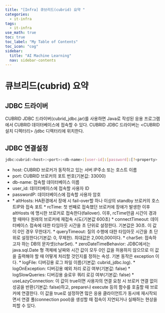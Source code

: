 ```yaml
---
title: "[Infra] 큐브리드(cubrid) 요약 " 
categories:
  - it-infra
tags:
  - it-infra
use_math: true
toc: true
toc_label: "My Table of Contents"
toc_icon: "cog"
sidebar:
  title: "AI Machine Learning"
  nav: sidebar-contents
---
```


# 큐브리드(cubrid) 요약

## JDBC 드라이버

CUBRID JDBC 드라이버(cubrid_jdbc.jar)를 사용하면 Java로 작성된 응용 프로그램에서 CUBRID 데이터베이스에 접속할 수 있다. 
CUBRID JDBC 드라이버는 <CUBRID 설치 디렉터리> /jdbc 디렉터리에 위치한다. 

## JDBC 연결설정

```bash
jdbc:cubrid:<host>:<port>:<db-name>:[user-id]:[password]:[?<property> [& <property>] ... ]
```

* host: CUBRID 브로커가 동작하고 있는 서버 IP주소 또는 호스트 이름
* port: CUBRID 브로커의 포트 번호(기본값: 33000)
* db-name: 접속할 데이터베이스 이름 
* user_id: 데이터베이스에 접속할 사용자 ID
* passwordP: 데이터베이스에 접속할 사용자 암호
* <property>
  * altHosts: HA환경에서 장애 시 fail-over할 하나 이상의 standby 브로커의 호스트IP와 접속 포트
  * rcTime: 첫 번째로 접속했던 브로커에 장애가 발생한 이후 altHosts 에 명시한 브로커로 접속한다(failover). 이후, rcTime만큼 시간이 경과할 때마다 원래의 브로커에 재접속 시도(기본값 600초)
  * connectTimeout: 데이터베이스 접속에 대한 타임아웃 시간을 초 단위로 설정한다. 기본값은 30초. 이 값이 0인 경우 무한대기.
  * queryTimeout: 질의 수행에 대한 타임아웃 시간을 초 단위로 설정한다(기본값: 0, 무제한). 최대값은 2,000,000이다.
  * charSet: 접속하고자 하는 DB의 문자셋(charSet).
  * zeroDateTimeBehavior: JDBC에서는 java.sql.Date 형 객체에 날짜와 시간 값이 모두 0인 값을 허용하지 않으므로 이 값을 출력해야 할 때 어떻게 처리할 것인지를 정하는 속성. 기본 동작은 exception 이다. 
  * logFile: 디버깅용 로그 파일 이름(기본값: cubrid_jdbc.log).
  * logOnException: 디버깅용 예외 처리 로깅 여부(기본값: false)
  * logSlowQueries: 디버깅용 슬로우 쿼리 로깅 여부(기본값: false)
  * useLazyConnection: 이 값이 true이면 사용자의 연결 요청 시 브로커 연결 없이 성공을 반환(기본값: false)하고, prepare나 execute 등의 함수를 호출할 때 브로커에 연결한다. 이 값을 true로 설정하면 많은 응용 클라이언트가 동시에 재시작되면서 연결 풀(connection pool)을 생성할 때 접속이 지연되거나 실패하는 현상을 피할 수 있다.
